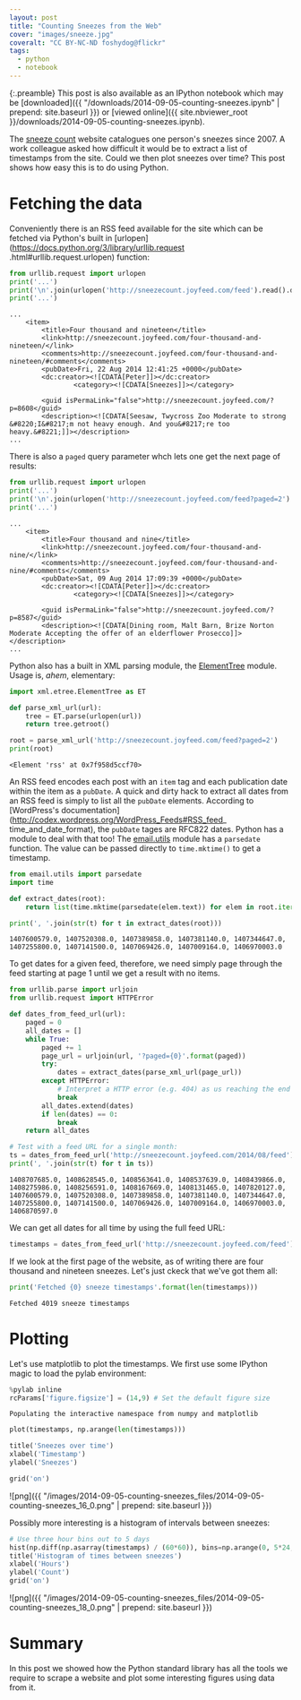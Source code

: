 ```yaml
---
layout: post
title: "Counting Sneezes from the Web"
cover: "images/sneeze.jpg"
coveralt: "CC BY-NC-ND foshydog@flickr"
tags:
  - python
  - notebook
---
```


{:.preamble}
This post is also available as an IPython notebook which may be
[downloaded]({{ "/downloads/2014-09-05-counting-sneezes.ipynb" | prepend: site.baseurl }})
or [viewed online]({{ site.nbviewer_root }}/downloads/2014-09-05-counting-sneezes.ipynb).

The [sneeze count](http://sneezecount.joyfeed.com/) website catalogues one
person's sneezes since 2007. A work colleague asked how difficult it would be to
extract a list of timestamps from the site. Could we then plot sneezes over
time? This post shows how easy this is to do using Python.

# Fetching the data

Conveniently there is an RSS feed available for the site which can be fetched
via Python's built in [urlopen](https://docs.python.org/3/library/urllib.request
.html#urllib.request.urlopen) function:


```python
from urllib.request import urlopen
print('...')
print('\n'.join(urlopen('http://sneezecount.joyfeed.com/feed').read().decode('utf8').splitlines()[20:30]))
print('...')
```

<div class="ipynb-output-prompt clearfix">
  <div class="pull-left"><i class="fa fa-arrow-down"></i></div>
  <div class="pull-right"><i class="fa fa-arrow-down"></i></div>
</div>

    ...
    	<item>
    		<title>Four thousand and nineteen</title>
    		<link>http://sneezecount.joyfeed.com/four-thousand-and-nineteen/</link>
    		<comments>http://sneezecount.joyfeed.com/four-thousand-and-nineteen/#comments</comments>
    		<pubDate>Fri, 22 Aug 2014 12:41:25 +0000</pubDate>
    		<dc:creator><![CDATA[Peter]]></dc:creator>
    				<category><![CDATA[Sneezes]]></category>
    
    		<guid isPermaLink="false">http://sneezecount.joyfeed.com/?p=8608</guid>
    		<description><![CDATA[Seesaw, Twycross Zoo Moderate to strong &#8220;I&#8217;m not heavy enough. And you&#8217;re too heavy.&#8221;]]></description>
    ...


There is also a ``paged`` query parameter whch lets one get the next page of
results:


```python
from urllib.request import urlopen
print('...')
print('\n'.join(urlopen('http://sneezecount.joyfeed.com/feed?paged=2').read().decode('utf8').splitlines()[20:30]))
print('...')
```

<div class="ipynb-output-prompt clearfix">
  <div class="pull-left"><i class="fa fa-arrow-down"></i></div>
  <div class="pull-right"><i class="fa fa-arrow-down"></i></div>
</div>

    ...
    	<item>
    		<title>Four thousand and nine</title>
    		<link>http://sneezecount.joyfeed.com/four-thousand-and-nine/</link>
    		<comments>http://sneezecount.joyfeed.com/four-thousand-and-nine/#comments</comments>
    		<pubDate>Sat, 09 Aug 2014 17:09:39 +0000</pubDate>
    		<dc:creator><![CDATA[Peter]]></dc:creator>
    				<category><![CDATA[Sneezes]]></category>
    
    		<guid isPermaLink="false">http://sneezecount.joyfeed.com/?p=8587</guid>
    		<description><![CDATA[Dining room, Malt Barn, Brize Norton Moderate Accepting the offer of an elderflower Prosecco]]></description>
    ...


Python also has a built in XML parsing module, the
[ElementTree](https://docs.python.org/3/library/xml.etree.elementtree.html)
module. Usage is, *ahem*, elementary:


```python
import xml.etree.ElementTree as ET

def parse_xml_url(url):
    tree = ET.parse(urlopen(url))
    return tree.getroot()

root = parse_xml_url('http://sneezecount.joyfeed.com/feed?paged=2')
print(root)
```

<div class="ipynb-output-prompt clearfix">
  <div class="pull-left"><i class="fa fa-arrow-down"></i></div>
  <div class="pull-right"><i class="fa fa-arrow-down"></i></div>
</div>

    <Element 'rss' at 0x7f958d5ccf70>


An RSS feed encodes each post with an ``item`` tag and each publication date
within the item as a ``pubDate``. A quick and dirty hack to extract all dates
from an RSS feed is simply to list all the ``pubDate`` elements. According to
[WordPress's documentation](http://codex.wordpress.org/WordPress_Feeds#RSS_feed_
time_and_date_format), the ``pubDate`` tages are RFC822 dates. Python has a
module to deal with that too! The
[email.utils](https://docs.python.org/2/library/email.util.html) module has a
``parsedate`` function. The value can be passed directly to ``time.mktime()`` to
get a timestamp.


```python
from email.utils import parsedate
import time

def extract_dates(root):
    return list(time.mktime(parsedate(elem.text)) for elem in root.iter('pubDate'))

print(', '.join(str(t) for t in extract_dates(root)))
```

<div class="ipynb-output-prompt clearfix">
  <div class="pull-left"><i class="fa fa-arrow-down"></i></div>
  <div class="pull-right"><i class="fa fa-arrow-down"></i></div>
</div>

    1407600579.0, 1407520308.0, 1407389858.0, 1407381140.0, 1407344647.0, 1407255800.0, 1407141500.0, 1407069426.0, 1407009164.0, 1406970003.0


To get dates for a given feed, therefore, we need simply page through the feed
starting at page 1 until we get a result with no items.


```python
from urllib.parse import urljoin
from urllib.request import HTTPError

def dates_from_feed_url(url):
    paged = 0
    all_dates = []
    while True:
        paged += 1
        page_url = urljoin(url, '?paged={0}'.format(paged))
        try:
            dates = extract_dates(parse_xml_url(page_url))
        except HTTPError:
            # Interpret a HTTP error (e.g. 404) as us reaching the end of the list
            break
        all_dates.extend(dates)
        if len(dates) == 0:
            break
    return all_dates

# Test with a feed URL for a single month:
ts = dates_from_feed_url('http://sneezecount.joyfeed.com/2014/08/feed')
print(', '.join(str(t) for t in ts))
```

<div class="ipynb-output-prompt clearfix">
  <div class="pull-left"><i class="fa fa-arrow-down"></i></div>
  <div class="pull-right"><i class="fa fa-arrow-down"></i></div>
</div>

    1408707685.0, 1408628545.0, 1408563641.0, 1408537639.0, 1408439866.0, 1408275986.0, 1408256591.0, 1408167669.0, 1408131465.0, 1407820127.0, 1407600579.0, 1407520308.0, 1407389858.0, 1407381140.0, 1407344647.0, 1407255800.0, 1407141500.0, 1407069426.0, 1407009164.0, 1406970003.0, 1406870597.0


We can get all dates for all time by using the full feed URL:


```python
timestamps = dates_from_feed_url('http://sneezecount.joyfeed.com/feed')
```

If we look at the first page of the website, as of writing there are four
thousand and nineteen sneezes. Let's just ckeck that we've got them all:


```python
print('Fetched {0} sneeze timestamps'.format(len(timestamps)))
```

<div class="ipynb-output-prompt clearfix">
  <div class="pull-left"><i class="fa fa-arrow-down"></i></div>
  <div class="pull-right"><i class="fa fa-arrow-down"></i></div>
</div>

    Fetched 4019 sneeze timestamps


# Plotting

Let's use matplotlib to plot the timestamps. We first use some IPython magic to
load the pylab environment:


```python
%pylab inline
rcParams['figure.figsize'] = (14,9) # Set the default figure size
```

<div class="ipynb-output-prompt clearfix">
  <div class="pull-left"><i class="fa fa-arrow-down"></i></div>
  <div class="pull-right"><i class="fa fa-arrow-down"></i></div>
</div>

    Populating the interactive namespace from numpy and matplotlib



```python
plot(timestamps, np.arange(len(timestamps)))

title('Sneezes over time')
xlabel('Timestamp')
ylabel('Sneezes')

grid('on')
```

<div class="ipynb-output-prompt clearfix">
  <div class="pull-left"><i class="fa fa-arrow-down"></i></div>
  <div class="pull-right"><i class="fa fa-arrow-down"></i></div>
</div>


![png]({{ "/images/2014-09-05-counting-sneezes_files/2014-09-05-counting-sneezes_16_0.png" | prepend: site.baseurl }})


Possibly more interesting is a histogram of intervals between sneezes:


```python
# Use three hour bins out to 5 days
hist(np.diff(np.asarray(timestamps) / (60*60)), bins=np.arange(0, 5*24, 3))
title('Histogram of times between sneezes')
xlabel('Hours')
ylabel('Count')
grid('on')
```

<div class="ipynb-output-prompt clearfix">
  <div class="pull-left"><i class="fa fa-arrow-down"></i></div>
  <div class="pull-right"><i class="fa fa-arrow-down"></i></div>
</div>


![png]({{ "/images/2014-09-05-counting-sneezes_files/2014-09-05-counting-sneezes_18_0.png" | prepend: site.baseurl }})


# Summary

In this post we showed how the Python standard library has all the tools we
require to scrape a website and plot some interesting figures using data from
it.
